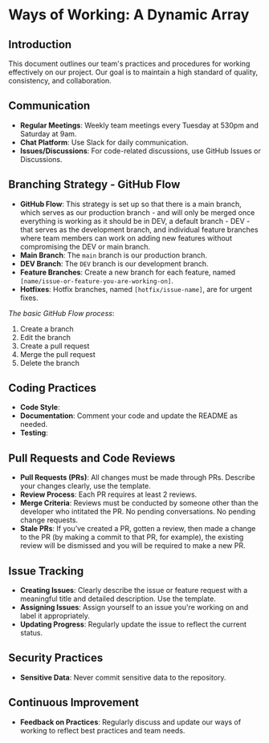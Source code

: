 # Ways of Working: A Dynamic Array
## Introduction
This document outlines our team's practices and procedures for working effectively on our project. Our goal is to maintain a high standard of quality, consistency, and collaboration.
## Communication
- **Regular Meetings**: Weekly team meetings every Tuesday at 530pm and Saturday at 9am.
- **Chat Platform**: Use Slack for daily communication.
- **Issues/Discussions**: For code-related discussions, use GitHub Issues or Discussions.
## Branching Strategy - GitHub Flow
- **GitHub Flow**: This strategy is set up so that there is a main branch, which serves as our production branch - and will only be merged once everything is working as it should be in DEV, a default branch - DEV - that serves as the development branch, and individual feature branches where team members can work on adding new features without compromising the DEV or main branch. 
- **Main Branch**: The `main` branch is our production branch.
- **DEV Branch**: The `DEV` branch is our development branch.
- **Feature Branches**: Create a new branch for each feature, named `[name/issue-or-feature-you-are-working-on]`.
- **Hotfixes**: Hotfix branches, named `[hotfix/issue-name]`, are for urgent fixes.

*The basic GitHub Flow process*:
1. Create a branch 
2. Edit the branch
3. Create a pull request
4. Merge the pull request
5. Delete the branch

## Coding Practices
- **Code Style**: 
- **Documentation**: Comment your code and update the README as needed.
- **Testing**: 
## Pull Requests and Code Reviews
- **Pull Requests (PRs)**: All changes must be made through PRs. Describe your changes clearly, use the template. 
- **Review Process**: Each PR requires at least 2 reviews.
- **Merge Criteria**: Reviews must be conducted by someone other than the developer who intitated the PR. No pending conversations. No pending change requests. 
- **Stale PRs**: If you’ve created a PR, gotten a review, then made a change to the PR (by making a commit to that PR, for example), the existing review will be dismissed and you will be required to make a new PR.
## Issue Tracking
- **Creating Issues**: Clearly describe the issue or feature request with a meaningful title and detailed description. Use the template. 
- **Assigning Issues**: Assign yourself to an issue you're working on and label it appropriately.
- **Updating Progress**: Regularly update the issue to reflect the current status.
## Security Practices
- **Sensitive Data**: Never commit sensitive data to the repository.
## Continuous Improvement
- **Feedback on Practices**: Regularly discuss and update our ways of working to reflect best practices and team needs.